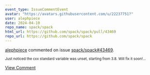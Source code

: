 ```yaml
---
event_type: IssueCommentEvent
avatar: "https://avatars.githubusercontent.com/u/22237751?"
user: alephpiece
date: 2024-04-10
repo_name: spack/spack
html_url: https://github.com/spack/spack/pull/43469
repo_url: https://github.com/spack/spack
---
```


<a href='https://github.com/alephpiece' target='_blank'>alephpiece</a> commented on issue <a href='https://github.com/spack/spack/pull/43469' target='_blank'>spack/spack#43469</a>.

<small>Just noticed the cxx standard variable was unset, starting from 3.8. Will fix it soon!...</small>

<a href='https://github.com/spack/spack/pull/43469' target='_blank'>View Comment</a>